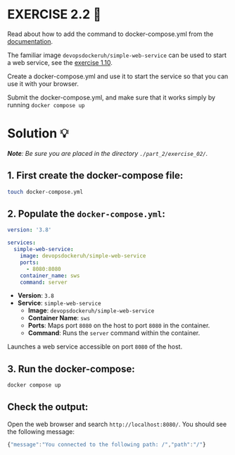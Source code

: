 # EXERCISE 2.2 🤔
Read about how to add the command to docker-compose.yml from the [documentation](https://docs.docker.com/compose/compose-file/compose-file-v3/#command).

The familiar image `devopsdockeruh/simple-web-service` can be used to start a web service, see the [exercise 1.10](https://devopswithdocker.com/part-1/section-5/#exercise-110).

Create a docker-compose.yml and use it to start the service so that you can use it with your browser.

Submit the docker-compose.yml, and make sure that it works simply by running `docker compose up`

# Solution 💡

_**Note**: Be sure you are placed in the directory `./part_2/exercise_02/`._

## 1. First create the docker-compose file:
```bash
touch docker-compose.yml
```

## 2. Populate the `docker-compose.yml`:

```yml
version: '3.8'

services:
  simple-web-service:
    image: devopsdockeruh/simple-web-service
    ports:
      - 8080:8080
    container_name: sws
    command: server
```

- **Version**: `3.8`
- **Service**: `simple-web-service`
  - **Image**: `devopsdockeruh/simple-web-service`
  - **Container Name**: `sws`
  - **Ports**: Maps port `8080` on the host to port `8080` in the container.
  - **Command**: Runs the `server` command within the container.

Launches a web service accessible on port `8080` of the host.

## 3. Run the docker-compose:
```bash
docker compose up
```

## Check the output:
Open the web browser and search `http://localhost:8080/`. 
You should see the following message:
```js
{"message":"You connected to the following path: /","path":"/"}
```